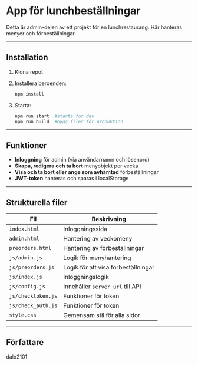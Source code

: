 # App för lunchbeställningar

Detta är admin-delen av ett projekt för en lunchrestaurang. Här hanteras menyer och förbeställningar.

---

## Installation

1. Klona repot

2. Installera beroenden:
   ```bash
   npm install
   ```

4. Starta:
   ```bash
   npm run start  #starta för dev
   npm run build  #bygg filer för produktion
   ```

---


## Funktioner

- **Inloggning** för admin (via användarnamn och lösenord)
- **Skapa, redigera och ta bort** menyobjekt per vecka
- **Visa och ta bort eller ange som avhämtad** förbeställningar
- **JWT-token** hanteras och sparas i localStorage

---

## Strukturella filer

| Fil              | Beskrivning                              |
|------------------|------------------------------------------|
| `index.html`     | Inloggningssida                          |
| `admin.html`     | Hantering av veckomeny                   |
| `preorders.html` | Hantering av förbeställningar            |
| `js/admin.js`    | Logik för menyhantering                  |
| `js/preorders.js`| Logik för att visa förbeställningar      |
| `js/index.js`    | Inloggningslogik                         |
| `js/config.js`   | Innehåller `server_url` till API         |
| `js/checktoken.js` | Funktioner för token  |
| `js/check_auth.js` | Funktioner för token  |
| `style.css`      | Gemensam stil för alla sidor             |

---



## Författare

dalo2101
